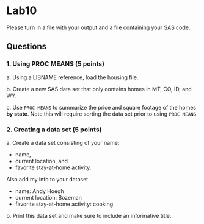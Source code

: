 # Lab10

Please turn in a file with your output and a file containing your SAS code.  


## Questions

### 1. Using PROC MEANS (5 points)

a. Using a LIBNAME reference, load the housing file.

b. Create a new SAS data set that only contains homes in MT, CO, ID, and WY.

c. Use `PROC MEANS` to summarize the price and square footage of the homes **by state**. Note this will require sorting the data set prior to using `PROC MEANS`.


### 2. Creating a data set (5 points)

a. Create a data set consisting of your name:
- name,
- current location, and 
- favorite stay-at-home activity.

Also add my info to your dataset
- name: Andy Hoegh
- current location: Bozeman
- favorite stay-at-home activity: cooking

b. Print this data set and make sure to include an informative title.


